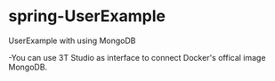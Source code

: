 # spring-UserExample
UserExample with using MongoDB

-You can use 3T Studio as interface to connect Docker's offical image MongoDB.
